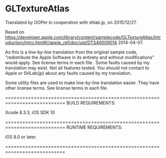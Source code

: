 # GLTextureAtlas

Translated by OOPer in cooperation with shlab.jp, on 2015/12/27.

Based on
<https://developer.apple.com/library/content/samplecode/GLTextureAtlas/Introduction/Intro.html#//apple_ref/doc/uid/DTS40009014>
2014-04-07.

As this is a line-by-line translation from the original sample code, "redistribute the Apple Software in its entirety and without modifications" would apply. See license terms in each file .
Some faults caused by my translation may exist. Not all features tested.
You should not contact to Apple or SHLab(jp) about any faults caused by my translation.

Some utility files are used to make line-by-line translation easier. They have other license terms.
See license terms in each file.

===========================================================================
BUILD REQUIREMENTS:

Xcode 8.3.3, iOS SDK 10

===========================================================================
RUNTIME REQUIREMENTS:

iOS 8.0 or later.

===========================================================================
